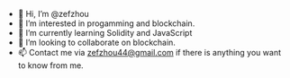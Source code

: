 - 👋 Hi, I’m @zefzhou
- 👀 I’m interested in progamming and blockchain.
- 🌱 I’m currently learning Solidity and JavaScript
- 💞️ I’m looking to collaborate on blockchain.
- 📫 Contact me via zefzhou44@gmail.com if there is anything you want to know from me.

<!---
zefzhou/zefzhou is a ✨ special ✨ repository because its `README.md` (this file) appears on your GitHub profile.
You can click the Preview link to take a look at your changes.
--->
